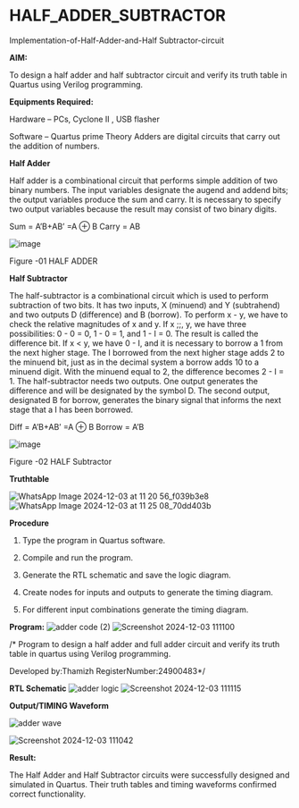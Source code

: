 # HALF_ADDER_SUBTRACTOR

Implementation-of-Half-Adder-and-Half Subtractor-circuit

**AIM:**

To design a half adder and half subtractor circuit and verify its truth table in Quartus using Verilog programming.

**Equipments Required:**

Hardware – PCs, Cyclone II , USB flasher 

Software – Quartus prime Theory Adders are digital circuits that carry out the addition of numbers.

**Half Adder**

Half adder is a combinational circuit that performs simple addition of two binary numbers. The input variables designate the augend and addend bits; the output variables produce the sum and carry. It is necessary to specify two output variables because the result may consist of two binary digits.

Sum = A’B+AB’ =A ⊕ B Carry = AB

![image](https://github.com/naavaneetha/HALF_ADDER_SUBTRACTOR/assets/154305477/bd4a0b2c-cdbc-4184-ab08-81578f121e1f)

Figure -01 HALF ADDER

**Half Subtractor**

The half-subtractor is a combinational circuit which is used to perform subtraction of two bits. It has two inputs, X (minuend) and Y (subtrahend) and two outputs D (difference) and B (borrow). To perform x - y, we have to check the relative magnitudes of x and y. If x ;;, y, we have three possibilities: 0 - 0 = 0, 1 - 0 = 1, and 1 - I = 0. The result is called the difference bit. If x < y, we have 0 - I, and it is necessary to borrow a 1 from the next higher stage. The I borrowed from the next higher stage adds 2 to the minuend bit, just as in the decimal system a borrow adds 10 to a minuend digit. With the minuend equal to 2, the difference becomes 2 - I = 1. The half-subtractor needs two outputs. One output generates the difference and will be designated by the symbol D. The second output, designated B for borrow, generates the binary signal that informs the next stage that a I has been borrowed. 

Diff = A’B+AB’ =A ⊕ B
Borrow = A’B

 ![image](https://github.com/naavaneetha/HALF_ADDER_SUBTRACTOR/assets/154305477/d76b099c-513f-4e7c-843a-e2fd028a531a)

Figure -02 HALF Subtractor

**Truthtable**

![WhatsApp Image 2024-12-03 at 11 20 56_f039b3e8](https://github.com/user-attachments/assets/fea86be4-49eb-4140-806a-7e90df0dc210)
![WhatsApp Image 2024-12-03 at 11 25 08_70dd403b](https://github.com/user-attachments/assets/53c338ac-9ab1-43c1-bba5-9420f07a7d73)


**Procedure**

1.	Type the program in Quartus software.

2.	Compile and run the program.

3.	Generate the RTL schematic and save the logic diagram.

4.	Create nodes for inputs and outputs to generate the timing diagram.

5.	For different input combinations generate the timing diagram.


**Program:**
![adder code (2)](https://github.com/user-attachments/assets/a31c23ef-5477-49aa-9c2f-ff8746dd453a)
![Screenshot 2024-12-03 111100](https://github.com/user-attachments/assets/c3f99255-3c88-4ab4-bbb3-d70acfb9b4a2)

/* Program to design a half adder and full adder circuit and verify its truth table in quartus using Verilog programming.

Developed by:Thamizh RegisterNumber:24900483*/

**RTL Schematic**
![adder logic](https://github.com/user-attachments/assets/145d26fa-e04f-404e-9dc4-fe282001dfda)
![Screenshot 2024-12-03 111115](https://github.com/user-attachments/assets/429a1da4-5715-4ba3-94cb-efa7eea71480)



**Output/TIMING Waveform**

![adder wave](https://github.com/user-attachments/assets/1075dc75-ce26-4c5f-a49c-b7d90b46b887)

![Screenshot 2024-12-03 111042](https://github.com/user-attachments/assets/4ad252ba-28ca-4fa7-b617-dbd7a9377aee)


**Result:**



The Half Adder and Half Subtractor circuits were successfully designed and simulated in Quartus. Their truth tables and timing waveforms confirmed correct functionality.
